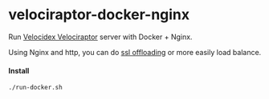 # velociraptor-docker-nginx
Run [Velocidex Velociraptor](https://github.com/Velocidex/velociraptor) server with Docker + Nginx.

Using Nginx and http, you can do [ssl offloading](https://velociraptor.velocidex.com/velociraptor-network-communications-30568624043a?gi=41b4ffaf1359) or more easily load balance.

#### Install

```
./run-docker.sh
```